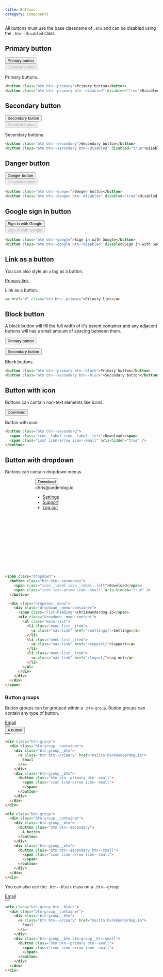 ```yaml
---
title: Buttons
category: Components
---
```


All buttons must use the base classname of `.btn` and can be disabled using the `.btn--disabled` class.

## Primary button

<div class="row">
  <div class="col-3-medium-and-up col-6-small">
    <button class="btn btn--primary">Primary button</button>
  </div>
  <div class="col-3-medium-and-up col-6-small">
    <button class="btn btn--primary btn--disabled" disabled="true">Disabled button</button>
  </div>
</div>

Primary buttons.

```html
<button class="btn btn--primary">Primary button</button>
<button class="btn btn--primary btn--disabled" disabled="true">Disabled button</button>
```

## Secondary button

<div class="row">
  <div class="col-3-medium-and-up col-6-small">
    <button class="btn btn--secondary">Secondary button</button>
  </div>
  <div class="col-3-medium-and-up col-6-small">
    <button class="btn btn--secondary btn--disabled" disabled="true">Disabled button</button>
  </div>
</div>

Secondary buttons.

```html
<button class="btn btn--secondary">Secondary button</button>
<button class="btn btn--secondary btn--disabled" disabled="true">Disabled button</button>
```

## Danger button

<div class="row">
  <div class="col-3-medium-and-up col-6-small">
    <button class="btn btn--danger">Danger button</button>
  </div>
  <div class="col-3-medium-and-up col-6-small">
    <button class="btn btn--danger btn--disabled" disabled="true">Disabled button</button>
  </div>
</div>

```html
<button class="btn btn--danger">Danger button</button>
<button class="btn btn--danger btn--disabled" disabled="true">Disabled button</button>
```

## Google sign in button

<div class="row">
  <div class="col-3-medium-and-up col-6-small">
    <button class="btn btn--google">Sign in with Google</button>
  </div>
  <div class="col-3-medium-and-up col-6-small">
    <button class="btn btn--google btn--disabled" disabled>Sign in with Google</button>
  </div>
</div>

```html
<button class="btn btn--google">Sign in with Google</button>
<button class="btn btn--google btn--disabled" disabled>Sign in with Google</button>
```

## Link as a button

You can also style an `a` tag as a button.

<a href="#" class="btn btn--primary">Primary link</a>

Link as a button.

```html
<a href="#" class="btn btn--primary">Primary link</a>
```

## Block button

A block button will fill the full width of it's parent container and any adjacent buttons will has a small amount of spacing between them.

<button class="btn btn--primary btn--block">Primary button</button>

<button class="btn btn--secondary btn--block">Secondary button</button>

Block buttons.

```html
<button class="btn btn--primary btn--block">Primary button</button>
<button class="btn btn--secondary btn--block">Secondary button</button>
```

## Button with icon

Buttons can contain non-text elements like icons.

<button class="btn btn--secondary">
  <span class="icon__label icon__label--left">Download</span>
  <span class="icon icon-arrow icon--small" aria-hidden="true" />
</button>

Button with icon.

```html
<button class="btn btn--secondary">
  <span class="icon__label icon__label--left">Download</span>
  <span class="icon icon-arrow icon--small" aria-hidden="true" />
</button>
```

## Button with dropdown

Buttons can contain dropdown menus.

<div style="height: 300px; padding-left: 100px;">
  <div class="dropdown">
    <button class="btn btn--secondary">
      <span class="icon__label icon__label--left">Download</span>
      <span class="icon icon-arrow icon--small" aria-hidden="true" />
    </button>
    <div class="dropdown__menu">
      <div class="dropdown__menu-container">
        <span class="list-heading">chris@underdog.io</span>
        <div class="dropdown__menu-content">
          <ul class="menu-list">
            <li class="menu-list__item">
              <a class="nav-link" href="/settings/">Settings</a>
            </li>
            <li class="menu-list__item">
              <a class="nav-link" href="/support/">Support</a>
            </li>
            <li class="menu-list__item">
              <a class="nav-link" href="/logout/">Log out</a>
            </li>
          </ul>
        </div>
      </div>
    </div>
  </div>
</div>

```html
<span class="dropdown">
  <button class="btn btn--secondary">
    <span class="icon__label icon__label--left">Download</span>
    <span class="icon icon-arrow icon--small" aria-hidden="true" />
  </button>

  <div class="dropdown__menu">
    <div class="dropdown__menu-container">
      <span class="list-heading">chris@underdog.io</span>
      <div class="dropdown__menu-content">
        <ul class="menu-list">
          <li class="menu-list__item">
            <a class="nav-link" href="/settings/">Settings</a>
          </li>
          <li class="menu-list__item">
            <a class="nav-link" href="/support/">Support</a>
          </li>
          <li class="menu-list__item">
            <a class="nav-link" href="/logout/">Log out</a>
          </li>
        </ul>
      </div>
    </div>
  </div>
</span>
```

### Button groups

Button groups can be grouped within a `.btn-group`. Button groups can contain any
type of button.

<div class="btn-group">
  <div class="btn-group__container">
    <div class="btn-group__btn">
      <a class="btn btn--primary" href="mailto:bark@underdog.io">
        Email
      </a>
    </div>
    <div class="btn-group__btn">
      <button class="btn btn--primary btn--small">
        <span class="icon icon-arrow icon--small">
        </span>
      </button>
    </div>
  </div>
</div>

<div class="btn-group">
  <div class="btn-group__container">
    <div class="btn-group__btn">
      <button class="btn btn--secondary">
        A button
      </button>
    </div>
    <div class="btn-group__btn">
      <button class="btn btn--secondary btn--small">
        <span class="icon icon-arrow icon--small">
        </span>
      </button>
    </div>
  </div>
</div>

```html
<div class="btn-group">
  <div class="btn-group__container">
    <div class="btn-group__btn">
      <a class="btn btn--primary" href="mailto:bark@underdog.io">
        Email
      </a>
    </div>
    <div class="btn-group__btn">
      <button class="btn btn--primary btn--small">
        <span class="icon icon-arrow icon--small">
        </span>
      </button>
    </div>
  </div>
</div>

<div class="btn-group">
  <div class="btn-group__container">
    <div class="btn-group__btn">
      <button class="btn btn--secondary">
        A button
      </button>
    </div>
    <div class="btn-group__btn">
      <button class="btn btn--secondary btn--small">
        <span class="icon icon-arrow icon--small">
        </span>
      </button>
    </div>
  </div>
</div>
```

You can also use the `.btn--block` class on a `.btn--group`:

<div style="max-width: 100%; width: 200px;">
  <div class="btn-group btn--block">
  <div class="btn-group__container">
    <div class="btn-group__btn">
      <a class="btn btn--primary" href="mailto:bark@underdog.io">
        Email
      </a>
    </div>
    <div class="btn-group__btn btn-group__btn-small">
      <button class="btn btn--primary btn--small">
        <span class="icon icon-arrow icon--small">
        </span>
      </button>
    </div>
  </div>
  </div>
</div>

```html
<div class="btn-group btn--block">
  <div class="btn-group__container">
    <div class="btn-group__btn">
      <a class="btn btn--primary" href="mailto:bark@underdog.io">
        Email
      </a>
    </div>
    <div class="btn-group__btn btn-group__btn-small">
      <button class="btn btn--primary btn--small">
        <span class="icon icon-arrow icon--small">
        </span>
      </button>
    </div>
  </div>
</div>
```
